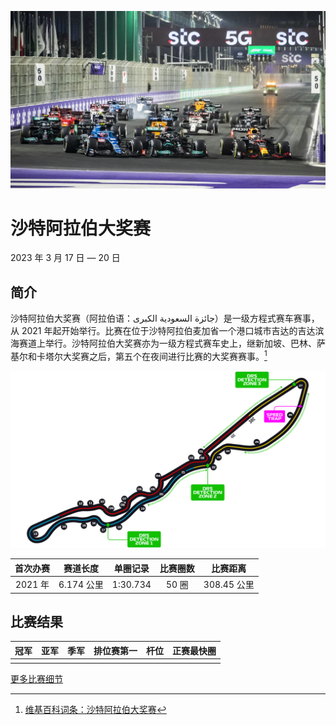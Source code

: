 ![沙特阿拉伯大奖赛](../../media/img/photos/sa-2023.jpg)

# 沙特阿拉伯大奖赛

2023 年 3 月 17 日 — 20 日

## 简介

沙特阿拉伯大奖赛（阿拉伯语：جائزة السعودية الكبرى‎）是一级方程式赛车赛事，从 2021 年起开始举行。比赛在位于沙特阿拉伯麦加省一个港口城市吉达的吉达滨海赛道上举行。沙特阿拉伯大奖赛亦为一级方程式赛车史上，继新加坡、巴林、萨基尔和卡塔尔大奖赛之后，第五个在夜间进行比赛的大奖赛赛事。[^1]

![赛道图](../../media/img/circuits/sa-2023.png)

| 首次办赛 |  赛道长度  | 单圈记录 | 比赛圈数 |  比赛距离   |
| :------: | :--------: | :------: | :------: | :---------: |
| 2021 年  | 6.174 公里 | 1:30.734 |  50 圈   | 308.45 公里 |

## 比赛结果

|      冠军       |     亚军      |     季军      |   排位赛第一    |      杆位       |  正赛最快圈   |
| :-------------: | :-----------: | :-----------: | :-------------: | :-------------: | :-----------: |
|  |  |  |  |  |  |

[更多比赛细节](https://www.formula1.com/en/racing/2023/Saudi_Arabia.html)

[^1]: [维基百科词条：沙特阿拉伯大奖赛](https://zh.wikipedia.org/wiki/%E6%B2%99%E7%89%B9%E9%98%BF%E6%8B%89%E4%BC%AF%E5%A4%A7%E7%8D%8E%E8%B3%BD)
